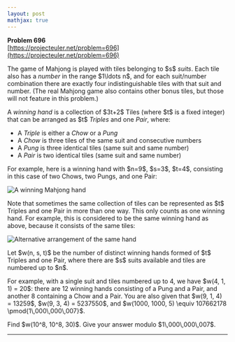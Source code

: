 ```yaml
---
layout: post
mathjax: true
---
```

**Problem 696**  
[https://projecteuler.net/problem=696](https://projecteuler.net/problem=696)

<p>The game of Mahjong is played with tiles belonging to $s$ <i>suits</i>. Each tile also has a <i>number</i> in the range $1\ldots n$, and for each suit/number combination there are exactly four indistinguishable tiles with that suit and number. (The real Mahjong game also contains other bonus tiles, but those will not feature in this problem.)</p>

<p>A <i>winning hand</i> is a collection of $3t+2$ Tiles (where $t$ is a fixed integer) that can be arranged as $t$ <i>Triples</i> and one <i>Pair</i>, where:</p>
<ul>
<li>A <i>Triple</i> is either a <i>Chow</i> or a <i>Pung</i></li>
<li>A <i>Chow</i> is three tiles of the same suit and consecutive numbers</li>
<li>A <i>Pung</i> is three identical tiles (same suit and same number)</li>
<li>A <i>Pair</i> is two identical tiles (same suit and same number)</li>
</ul>

<p>For example, here is a winning hand with $n=9$, $s=3$, $t=4$, consisting in this case of two Chows, two Pungs, and one Pair:</p>
<div class="center">
<img src="project/images/p696_mahjong_1.png" alt="A winning Mahjong hand" />
</div>

<p>Note that sometimes the same collection of tiles can be represented as $t$ Triples and one Pair in more than one way. This only counts as one winning hand. For example, this is considered to be the same winning hand as above, because it consists of the same tiles:</p>
<div class="center">
<img src="project/images/p696_mahjong_2.png" alt="Alternative arrangement of the same hand" />
</div>

<p>Let $w(n, s, t)$ be the number of distinct winning hands formed of $t$ Triples and one Pair, where there are $s$ suits available and tiles are numbered up to $n$.</p>

<p>For example, with a single suit and tiles numbered up to 4, we have $w(4, 1, 1) = 20$: there are 12 winning hands consisting of a Pung and a Pair, and another 8 containing a Chow and a Pair. You are also given that $w(9, 1, 4) = 13259$, $w(9, 3, 4) = 5237550$, and $w(1000, 1000, 5) \equiv 107662178 \pmod{1\,000\,000\,007}$.</p>

<p>Find $w(10^8, 10^8, 30)$. Give your answer modulo $1\,000\,000\,007$.</p>

---
